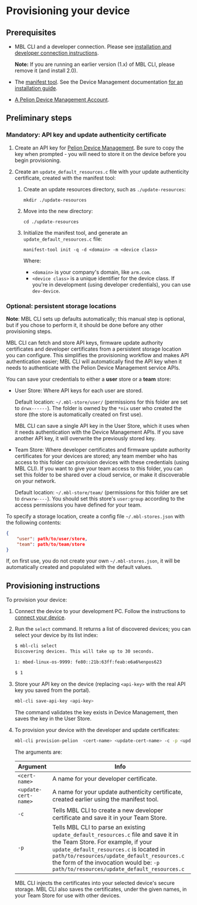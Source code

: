 # Provisioning your device

## Prerequisites

* MBL CLI and a developer connection. Please see [installation and developer connection instructions](../develop-apps/setting-up.html).

    <span class="notes">**Note:** If you are running an earlier version (1.x) of MBL CLI, please remove it (and install 2.0).</span>

* The [manifest tool](https://github.com/ARMmbed/manifest-tool). See the Device Management documentation [for an installation guide](https://cloud.mbed.com/docs/latest/cloud-requirements/manifest-tutorial.html).

* <a href="https://os.mbed.com/account/login/" target="_blank">A Pelion Device Management Account</a>.

## Preliminary steps

### Mandatory: API key and update authenticity certificate

1. Create an API key for [Pelion Device Management](https://cloud.mbed.com/docs/latest/integrate-web-app/api-keys.html). Be sure to copy the key when prompted - you will need to store it on the device before you begin provisioning.

1. Create an `update_default_resources.c` file with your update authenticity certificate, created with the manifest tool:

    1. Create an update resources directory, such as `./update-resources`:

        ```
        mkdir ./update-resources
        ```

    2. Move into the new directory:

        ```
        cd ./update-resources
        ```

     1. Initialize the manifest tool, and generate an `update_default_resources.c` file:

        `manifest-tool init -q -d <domain> -m <device class>`

        Where:

        * `<domain>` is your company's domain, like `arm.com`.
        * `<device class>` is a unique identifier for the device class. If you're in development (using developer credentials), you can use `dev-device`.

### Optional: persistent storage locations

<span class="notes">**Note**: MBL CLI sets up defaults automatically; this manual step is optional, but if you chose to perform it, it should be done before any other provisioning steps.</span>

MBL CLI can fetch and store API keys, firmware update authority certificates and developer certificates from a persistent storage location you can configure. This simplifies the provisioning workflow and makes API authentication easier; MBL CLI will automatically find the API key when it needs to authenticate with the Pelion Device Management service APIs.

You can save your credentials to either a **user** store or a **team** store:

- User Store: Where API keys for each user are stored.

    Default location: `~/.mbl-store/user/` (permissions for this folder are set to `drwx------`). The folder is owned by the `*nix` user who created the store (the store is automatically created on first use).

    MBL CLI can save a single API key in the User Store, which it uses when it needs authentication with the Device Management APIs. If you save another API key, it will overwrite the previously stored key.

- Team Store: Where developer certificates and firmware update authority certificates for your devices are stored; any team member who has access to this folder can provision devices with these credentials (using MBL CLI). If you want to give your team access to this folder, you can set this folder to be shared over a cloud service, or make it discoverable on your network.

    Default location: `~/.mbl-store/team/` (permissions for this folder are set to `drwxrw----`). You should set this store's `user:group` according to the access permissions you have defined for your team.

To specify a storage location, create a config file `~/.mbl-stores.json` with the following contents:

```json
{
    "user": path/to/user/store,
    "team": path/to/team/store
}
```

If, on first use, you do not create your own `~/.mbl-stores.json`, it will be automatically created and populated with the default values.

## Provisioning instructions

To provision your device:

1. Connect the device to your development PC. Follow the instructions to [connect your device](../develop-apps/setting-up.html#setting-up-networking).
2. Run the `select` command. It returns a list of discovered devices; you can select your device by its list index:

    ```bash
    $ mbl-cli select
    Discovering devices. This will take up to 30 seconds.

    1: mbed-linux-os-9999: fe80::21b:63ff:feab:e6a6%enpos623

    $ 1

    ```

3. Store your API key on the device (replacing `<api-key>` with the real API key you saved from the portal).

    ```bash
    mbl-cli save-api-key <api-key>
    ```

    The command validates the key exists in Device Management, then saves the key in the User Store.

4. To provision your device with the developer and update certificates:

    ```bash
    mbl-cli provision-pelion  <cert-name> <update-cert-name> -c -p <update-cert-path>
    ```

    The arguments are:

    | Argument | Info |
    | --- | --- |
    |`<cert-name>`| A name for your developer certificate. |
    |`<update-cert-name>`| A name for your update authenticity certificate, created earlier using the manifest tool.|
    |`-c`| Tells MBL CLI to create a new developer certificate and save it in your Team Store.|
    |`-p`| Tells MBL CLI to parse an existing `update_default_resources.c` file and save it in the Team Store. For example, if your `update_default_resources.c` is located in `path/to/resources/update_default_resources.c` the form of the invocation would be: `-p path/to/resources/update_default_resources.c` |

    MBL CLI injects the certificates into your selected device's secure storage. MBL CLI also saves the certificates, under the given names, in your Team Store for use with other devices.
